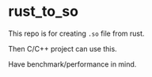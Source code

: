# rust_to_so

This repo is for creating `.so` file from rust.

Then C/C++ project can use this.

Have benchmark/performance in mind.

